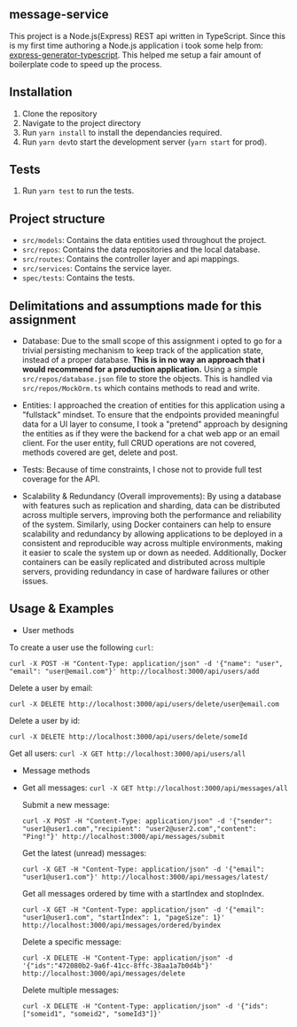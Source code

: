 ## message-service

This project is a Node.js(Express) REST api written in TypeScript.
Since this is my first time authoring a Node.js application i took some help from:
[express-generator-typescript](https://github.com/seanpmaxwell/express-generator-typescript).
This helped me setup a fair amount of boilerplate code to speed up the process.

## Installation

1. Clone the repository
2. Navigate to the project directory
3. Run `yarn install` to install the dependancies required.
4. Run `yarn dev`to start the development server (`yarn start` for prod).

## Tests

1. Run `yarn test` to run the tests.

## Project structure

- `src/models`: Contains the data entities used throughout the project.
- `src/repos`: Contains the data repositories and the local database.
- `src/routes`: Contains the controller layer and api mappings.
- `src/services`: Contains the service layer.
- `spec/tests`: Contains the tests.

## Delimitations and assumptions made for this assignment

- Database:
  Due to the small scope of this assignment i opted to go for a trivial persisting
  mechanism to keep track of the application state, instead of a proper database.
  **This is in no way an approach that i would recommend for a production application.**
  Using a simple `src/repos/database.json` file to store the objects.
  This is handled via `src/repos/MockOrm.ts` which contains methods to read and write.

- Entities:
  I approached the creation of entities for this application using a "fullstack" mindset.
  To ensure that the endpoints provided meaningful data for a UI layer to consume,
  I took a "pretend" approach by designing the entities as if they were the backend for a chat web app or an email client.
  For the user entity, full CRUD operations are not covered, methods covered are get, delete and post.

- Tests:
  Because of time constraints, I chose not to provide full test coverage for the API.

- Scalability & Redundancy (Overall improvements):
  By using a database with features such as replication and sharding, data can be distributed across multiple servers,
  improving both the performance and reliability of the system. Similarly, using Docker containers can help
  to ensure scalability and redundancy by allowing applications to be deployed in a consistent
  and reproducible way across multiple environments, making it easier to scale the system up or down as needed.
  Additionally, Docker containers can be easily replicated and distributed across multiple servers,
  providing redundancy in case of hardware failures or other issues.

## Usage & Examples

- User methods

To create a user use the following `curl`:

`curl -X POST -H "Content-Type: application/json" -d '{"name": "user", "email": "user@email.com"}' http://localhost:3000/api/users/add`

Delete a user by email:

`curl -X DELETE http://localhost:3000/api/users/delete/user@email.com`

Delete a user by id:

`curl -X DELETE http://localhost:3000/api/users/delete/someId`

Get all users: `curl -X GET http://localhost:3000/api/users/all`

- Message methods
- Get all messages: `curl -X GET http://localhost:3000/api/messages/all`

  Submit a new message:

  `curl -X POST -H "Content-Type: application/json" -d '{"sender": "user1@user1.com","recipient": "user2@user2.com","content": "Ping!"}' http://localhost:3000/api/messages/submit`

  Get the latest (unread) messages:

  `curl -X GET -H "Content-Type: application/json" -d '{"email": "user1@user1.com"}' http://localhost:3000/api/messages/latest/`

  Get all messages ordered by time with a startIndex and stopIndex.

  `curl -X GET -H "Content-Type: application/json" -d '{"email": "user1@user1.com", "startIndex": 1, "pageSize": 1}' http://localhost:3000/api/messages/ordered/byindex`

  Delete a specific message:

  `curl -X DELETE -H "Content-Type: application/json" -d '{"ids":"472080b2-9a6f-41cc-8ffc-38aa1a7b0d4b"}' http://localhost:3000/api/messages/delete`

  Delete multiple messages:

  `curl -X DELETE -H "Content-Type: application/json" -d '{"ids":["someid1", "someid2", "someId3"]}'`
